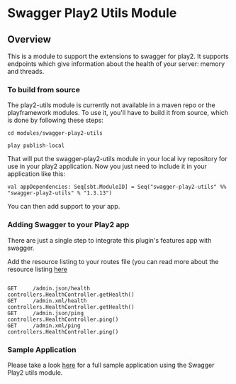 # Swagger Play2 Utils Module

## Overview
This is a module to support the extensions to swagger for play2. It supports endpoints which give information about the health of your server: memory and threads.
 
### To build from source
The play2-utils module is currently not available in a maven repo or the playframework modules.  To use it, you'll have to
build it from source, which is done by following these steps:

````
cd modules/swagger-play2-utils

play publish-local
````

That will put the swagger-play2-utils module in your local ivy repository for use in your play2 application.  Now you just need to
include it in your application like this:

````
val appDependencies: Seq[sbt.ModuleID] = Seq("swagger-play2-utils" %% "swagger-play2-utils" % "1.3.13")
````

You can then add support to your app.

### Adding Swagger to your Play2 app

There are just a single step to integrate this plugin's features app with swagger.

Add the resource listing to your routes file (you can read more about the resource listing [here](https://github.com/swagger-api/swagger-core/wiki/Resource-Listing)

````

GET     /admin.json/health			        controllers.HealthController.getHealth()
GET     /admin.xml/health			        controllers.HealthController.getHealth()
GET     /admin.json/ping			        controllers.HealthController.ping()
GET     /admin.xml/ping			            controllers.HealthController.ping()

```` 

### Sample Application

Please take a look [here](https://github.com/swagger-api/swagger-core/tree/master/samples/scala-play2) for a full sample application using the Swagger Play2 utils module.